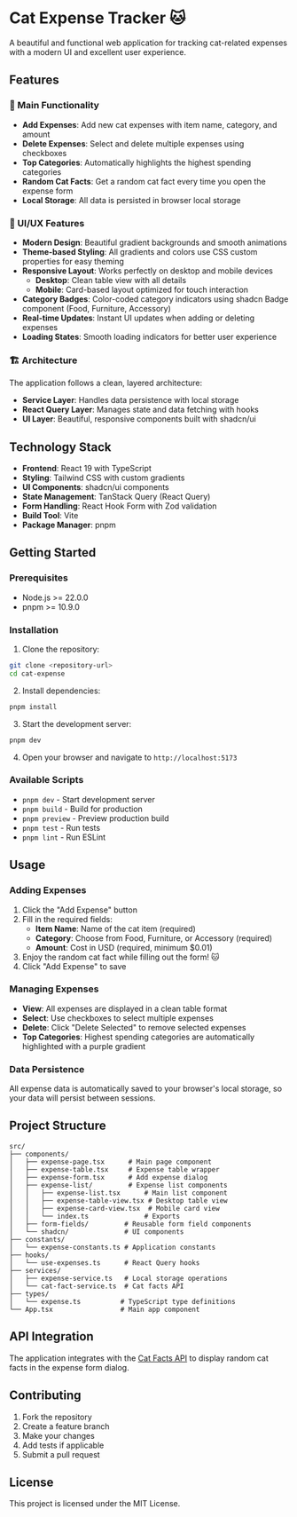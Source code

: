 # Cat Expense Tracker 🐱

A beautiful and functional web application for tracking cat-related expenses with a modern UI and excellent user experience.

## Features

### 🎯 Main Functionality

- **Add Expenses**: Add new cat expenses with item name, category, and amount
- **Delete Expenses**: Select and delete multiple expenses using checkboxes
- **Top Categories**: Automatically highlights the highest spending categories
- **Random Cat Facts**: Get a random cat fact every time you open the expense form
- **Local Storage**: All data is persisted in browser local storage

### 🎨 UI/UX Features

- **Modern Design**: Beautiful gradient backgrounds and smooth animations
- **Theme-based Styling**: All gradients and colors use CSS custom properties for easy theming
- **Responsive Layout**: Works perfectly on desktop and mobile devices
  - **Desktop**: Clean table view with all details
  - **Mobile**: Card-based layout optimized for touch interaction
- **Category Badges**: Color-coded category indicators using shadcn Badge component (Food, Furniture, Accessory)
- **Real-time Updates**: Instant UI updates when adding or deleting expenses
- **Loading States**: Smooth loading indicators for better user experience

### 🏗️ Architecture

The application follows a clean, layered architecture:

- **Service Layer**: Handles data persistence with local storage
- **React Query Layer**: Manages state and data fetching with hooks
- **UI Layer**: Beautiful, responsive components built with shadcn/ui

## Technology Stack

- **Frontend**: React 19 with TypeScript
- **Styling**: Tailwind CSS with custom gradients
- **UI Components**: shadcn/ui components
- **State Management**: TanStack Query (React Query)
- **Form Handling**: React Hook Form with Zod validation
- **Build Tool**: Vite
- **Package Manager**: pnpm

## Getting Started

### Prerequisites

- Node.js >= 22.0.0
- pnpm >= 10.9.0

### Installation

1. Clone the repository:

```bash
git clone <repository-url>
cd cat-expense
```

2. Install dependencies:

```bash
pnpm install
```

3. Start the development server:

```bash
pnpm dev
```

4. Open your browser and navigate to `http://localhost:5173`

### Available Scripts

- `pnpm dev` - Start development server
- `pnpm build` - Build for production
- `pnpm preview` - Preview production build
- `pnpm test` - Run tests
- `pnpm lint` - Run ESLint

## Usage

### Adding Expenses

1. Click the "Add Expense" button
2. Fill in the required fields:
   - **Item Name**: Name of the cat item (required)
   - **Category**: Choose from Food, Furniture, or Accessory (required)
   - **Amount**: Cost in USD (required, minimum $0.01)
3. Enjoy the random cat fact while filling out the form! 🐱
4. Click "Add Expense" to save

### Managing Expenses

- **View**: All expenses are displayed in a clean table format
- **Select**: Use checkboxes to select multiple expenses
- **Delete**: Click "Delete Selected" to remove selected expenses
- **Top Categories**: Highest spending categories are automatically highlighted with a purple gradient

### Data Persistence

All expense data is automatically saved to your browser's local storage, so your data will persist between sessions.

## Project Structure

```
src/
├── components/
│   ├── expense-page.tsx      # Main page component
│   ├── expense-table.tsx     # Expense table wrapper
│   ├── expense-form.tsx      # Add expense dialog
│   ├── expense-list/         # Expense list components
│   │   ├── expense-list.tsx      # Main list component
│   │   ├── expense-table-view.tsx # Desktop table view
│   │   ├── expense-card-view.tsx  # Mobile card view
│   │   └── index.ts              # Exports
│   ├── form-fields/         # Reusable form field components
│   └── shadcn/              # UI components
├── constants/
│   └── expense-constants.ts # Application constants
├── hooks/
│   └── use-expenses.ts      # React Query hooks
├── services/
│   ├── expense-service.ts   # Local storage operations
│   └── cat-fact-service.ts  # Cat facts API
├── types/
│   └── expense.ts          # TypeScript type definitions
└── App.tsx                 # Main app component
```

## API Integration

The application integrates with the [Cat Facts API](https://catfact.ninja/) to display random cat facts in the expense form dialog.

## Contributing

1. Fork the repository
2. Create a feature branch
3. Make your changes
4. Add tests if applicable
5. Submit a pull request

## License

This project is licensed under the MIT License.
